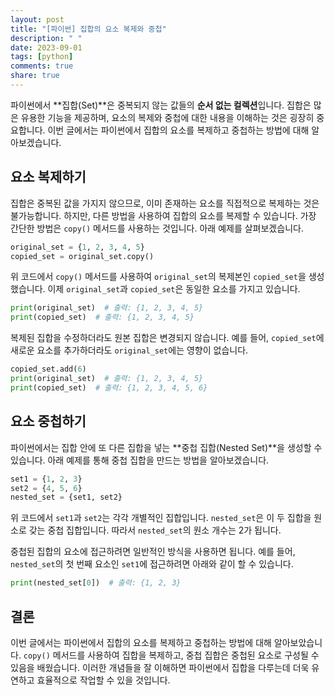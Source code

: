 ```yaml
---
layout: post
title: "[파이썬] 집합의 요소 복제와 중첩"
description: " "
date: 2023-09-01
tags: [python]
comments: true
share: true
---
```


파이썬에서 **집합(Set)**은 중복되지 않는 값들의 **순서 없는 컬렉션**입니다. 집합은 많은 유용한 기능을 제공하며, 요소의 복제와 중첩에 대한 내용을 이해하는 것은 굉장히 중요합니다. 이번 글에서는 파이썬에서 집합의 요소를 복제하고 중첩하는 방법에 대해 알아보겠습니다.

## 요소 복제하기

집합은 중복된 값을 가지지 않으므로, 이미 존재하는 요소를 직접적으로 복제하는 것은 불가능합니다. 하지만, 다른 방법을 사용하여 집합의 요소를 복제할 수 있습니다. 가장 간단한 방법은 `copy()` 메서드를 사용하는 것입니다. 아래 예제를 살펴보겠습니다.

```python
original_set = {1, 2, 3, 4, 5}
copied_set = original_set.copy()
```

위 코드에서 `copy()` 메서드를 사용하여 `original_set`의 복제본인 `copied_set`을 생성했습니다. 이제 `original_set`과 `copied_set`은 동일한 요소를 가지고 있습니다.

```python
print(original_set)  # 출력: {1, 2, 3, 4, 5}
print(copied_set)  # 출력: {1, 2, 3, 4, 5}
```

복제된 집합을 수정하더라도 원본 집합은 변경되지 않습니다. 예를 들어, `copied_set`에 새로운 요소를 추가하더라도 `original_set`에는 영향이 없습니다.

```python
copied_set.add(6)
print(original_set)  # 출력: {1, 2, 3, 4, 5}
print(copied_set)  # 출력: {1, 2, 3, 4, 5, 6}
```

## 요소 중첩하기

파이썬에서는 집합 안에 또 다른 집합을 넣는 **중첩 집합(Nested Set)**을 생성할 수 있습니다. 아래 예제를 통해 중첩 집합을 만드는 방법을 알아보겠습니다.

```python
set1 = {1, 2, 3}
set2 = {4, 5, 6}
nested_set = {set1, set2}
```

위 코드에서 `set1`과 `set2`는 각각 개별적인 집합입니다. `nested_set`은 이 두 집합을 원소로 갖는 중첩 집합입니다. 따라서 `nested_set`의 원소 개수는 2가 됩니다.

중첩된 집합의 요소에 접근하려면 일반적인 방식을 사용하면 됩니다. 예를 들어, `nested_set`의 첫 번째 요소인 `set1`에 접근하려면 아래와 같이 할 수 있습니다.

```python
print(nested_set[0])  # 출력: {1, 2, 3}
```

## 결론

이번 글에서는 파이썬에서 집합의 요소를 복제하고 중첩하는 방법에 대해 알아보았습니다. `copy()` 메서드를 사용하여 집합을 복제하고, 중첩 집합은 중첩된 요소로 구성될 수 있음을 배웠습니다. 이러한 개념들을 잘 이해하면 파이썬에서 집합을 다루는데 더욱 유연하고 효율적으로 작업할 수 있을 것입니다.